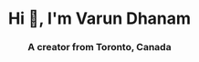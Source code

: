 <h1 align="center">Hi 👋, I'm Varun Dhanam</h1>
<h3 align="center">A creator from Toronto, Canada</h3>